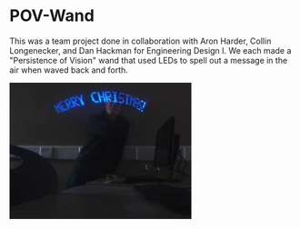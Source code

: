 # POV-Wand

This was a team project done in collaboration with Aron Harder, Collin Longenecker, and Dan Hackman for Engineering Design I.
We each made a "Persistence of Vision" wand that used LEDs to spell out a message in the air when waved back and forth.

![alt text](https://raw.githubusercontent.com/BenRStutzman/pov-wand/master/MerryChristmas.jpg)
